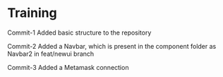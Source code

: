 # Training

Commit-1 Added basic structure to the repository

Commit-2 Added a Navbar, which is present in the component folder as Navbar2 in feat/newui branch

Commit-3 Added a Metamask connection
